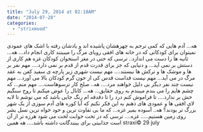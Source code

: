 ```yaml
---
title: "July 29, 2014 at 02:10AM"
date: "2014-07-28"
categories: 
  - "strixmood"
---
```


هه... آدم هایی که کمی ترحم به چهرهشان پاشیده اند و یادشان رفته با اشک های عمودی نمیتوان برای کودکانی که در خانه های افقی رویای مرگ را میبینند کاری انجام داد... هه... ثانیه ها را دست می اندازد.. ترسی که حتی در مغز استخوان کودکان غزه هم کاری از دستش بر نمی آید... و دنیایی که جز برای قدرت قدم از قدم بر نمی دارد.... مهم نفر بر ها و موشک ها و ترکش ها نیستند.... مهم نیست شهری زیر پارچه ی سفید کفن به عقد مرگ در می آید... مهم نیست قداست قدس کی از خون گرم کودکان بالا می آورد... مهم نیست چند نفر دیگر بی دلیل خواهند مرد.... هه.. صلح کار ترسوهاست.... مهم منم... که چشم هایم را می بندم میبندم به روی حقایق... هه... کانال را عوض میکنم تا روح سنگیم خش بر ندارد.... تا فراموش کنم درد را تا دقدقه ام رنگ جایی باشد که می نوشم تا لابه لای افقی ها و عمودی های ذهنم به این فکر نکنم که آیا کوره های آدم سوزی از یک شهر بزرگ تر بودند؟ هه.. آسوده بمیر غزه... که ما بی تفاوت ترین و خود خواه ترین نسل بشر روی زمین هستیم..... غزه.... ترسی که در تخت خوابت لخت می شود هرزه تر از آن است جذابیتی برای بینندگانت داشته باشد.... هه همین straxi© 29 july
